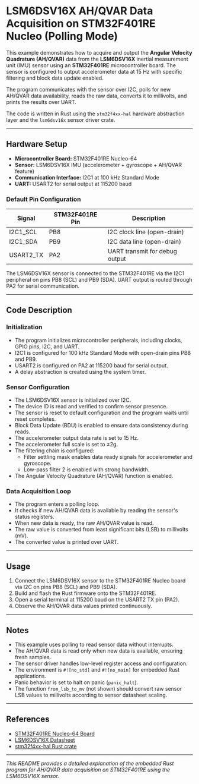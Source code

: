 # LSM6DSV16X AH/QVAR Data Acquisition on STM32F401RE Nucleo (Polling Mode)

This example demonstrates how to acquire and output the **Angular Velocity Quadrature (AH/QVAR)** data from the **LSM6DSV16X** inertial measurement unit (IMU) sensor using an **STM32F401RE** microcontroller board. The sensor is configured to output accelerometer data at 15 Hz with specific filtering and block data update enabled.

The program communicates with the sensor over I2C, polls for new AH/QVAR data availability, reads the raw data, converts it to millivolts, and prints the results over UART.

The code is written in Rust using the `stm32f4xx-hal` hardware abstraction layer and the `lsm6dsv16x` sensor driver crate.

---

## Hardware Setup

- **Microcontroller Board:** STM32F401RE Nucleo-64
- **Sensor:** LSM6DSV16X IMU (accelerometer + gyroscope + AH/QVAR feature)
- **Communication Interface:** I2C1 at 100 kHz Standard Mode
- **UART:** USART2 for serial output at 115200 baud

### Default Pin Configuration

| Signal       | STM32F401RE Pin | Description                      |
|--------------|-----------------|---------------------------------|
| I2C1_SCL     | PB8             | I2C clock line (open-drain)     |
| I2C1_SDA     | PB9             | I2C data line (open-drain)      |
| USART2_TX    | PA2             | UART transmit for debug output  |

The LSM6DSV16X sensor is connected to the STM32F401RE via the I2C1 peripheral on pins PB8 (SCL) and PB9 (SDA). UART output is routed through PA2 for serial communication.

---

## Code Description

### Initialization

- The program initializes microcontroller peripherals, including clocks, GPIO pins, I2C, and UART.
- I2C1 is configured for 100 kHz Standard Mode with open-drain pins PB8 and PB9.
- USART2 is configured on PA2 at 115200 baud for serial output.
- A delay abstraction is created using the system timer.

### Sensor Configuration

- The LSM6DSV16X sensor is initialized over I2C.
- The device ID is read and verified to confirm sensor presence.
- The sensor is reset to default configuration and the program waits until reset completes.
- Block Data Update (BDU) is enabled to ensure data consistency during reads.
- The accelerometer output data rate is set to 15 Hz.
- The accelerometer full scale is set to ±2g.
- The filtering chain is configured:
  - Filter settling mask enables data ready signals for accelerometer and gyroscope.
  - Low-pass filter 2 is enabled with strong bandwidth.
- The Angular Velocity Quadrature (AH/QVAR) function is enabled.

### Data Acquisition Loop

- The program enters a polling loop.
- It checks if new AH/QVAR data is available by reading the sensor's status registers.
- When new data is ready, the raw AH/QVAR value is read.
- The raw value is converted from least significant bits (LSB) to millivolts (mV).
- The converted value is printed over UART.

---

## Usage

1. Connect the LSM6DSV16X sensor to the STM32F401RE Nucleo board via I2C on pins PB8 (SCL) and PB9 (SDA).
2. Build and flash the Rust firmware onto the STM32F401RE.
3. Open a serial terminal at 115200 baud on the USART2 TX pin (PA2).
4. Observe the AH/QVAR data values printed continuously.

---

## Notes

- This example uses polling to read sensor data without interrupts.
- The AH/QVAR data is read only when new data is available, ensuring fresh samples.
- The sensor driver handles low-level register access and configuration.
- The environment is `#![no_std]` and `#![no_main]` for embedded Rust applications.
- Panic behavior is set to halt on panic (`panic_halt`).
- The function `from_lsb_to_mv` (not shown) should convert raw sensor LSB values to millivolts according to sensor datasheet scaling.

---

## References

- [STM32F401RE Nucleo-64 Board](https://www.st.com/en/evaluation-tools/nucleo-f401re.html)
- [LSM6DSV16X Datasheet](https://www.st.com/resource/en/datasheet/lsm6dsv16x.pdf)
- [stm32f4xx-hal Rust crate](https://docs.rs/stm32f4xx-hal)

---

*This README provides a detailed explanation of the embedded Rust program for AH/QVAR data acquisition on STM32F401RE using the LSM6DSV16X sensor.*
